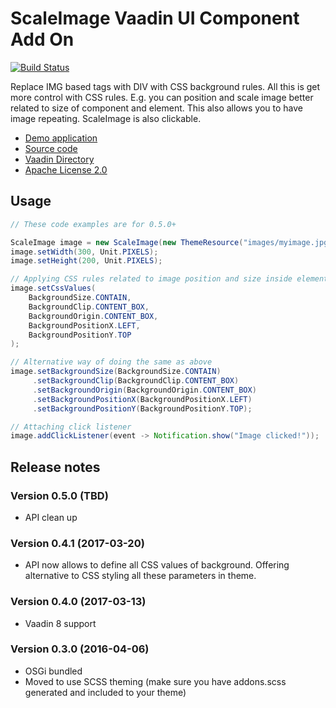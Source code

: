 ScaleImage Vaadin UI Component Add On
=====================================

[![Build Status](http://siika.fi:8888/jenkins/job/ScaleImage%20(Vaadin)/badge/icon)](http://siika.fi:8888/jenkins/job/ScaleImage%20(Vaadin)/)

Replace IMG based tags with DIV with CSS background rules. All this is get more control with CSS rules. E.g. you can
position and scale image better related to size of component and element. This also allows you to have image repeating.
ScaleImage is also clickable.

 * [Demo application](http://siika.fi:8080/ScaleImageDemo)
 * [Source code](https://github.com/alump/ScaleImage)
 * [Vaadin Directory](http://vaadin.com/directory#addon/scaleimage)
 * [Apache License 2.0](http://www.apache.org/licenses/LICENSE-2.0.html)
 
## Usage
```java
// These code examples are for 0.5.0+

ScaleImage image = new ScaleImage(new ThemeResource("images/myimage.jpg"));
image.setWidth(300, Unit.PIXELS);
image.setHeight(200, Unit.PIXELS);

// Applying CSS rules related to image position and size inside element
image.setCssValues(
    BackgroundSize.CONTAIN,
    BackgroundClip.CONTENT_BOX,
    BackgroundOrigin.CONTENT_BOX,
    BackgroundPositionX.LEFT,
    BackgroundPositionY.TOP
);

// Alternative way of doing the same as above
image.setBackgroundSize(BackgroundSize.CONTAIN)
     .setBackgroundClip(BackgroundClip.CONTENT_BOX)
     .setBackgroundOrigin(BackgroundOrigin.CONTENT_BOX)
     .setBackgroundPositionX(BackgroundPositionX.LEFT)
     .setBackgroundPositionY(BackgroundPositionY.TOP);

// Attaching click listener
image.addClickListener(event -> Notification.show("Image clicked!"));
```
 
## Release notes

### Version 0.5.0 (TBD)
- API clean up

### Version 0.4.1 (2017-03-20)
- API now allows to define all CSS values of background. Offering alternative to CSS styling all these parameters in theme.

### Version 0.4.0 (2017-03-13)
- Vaadin 8 support

### Version 0.3.0 (2016-04-06)
- OSGi bundled
- Moved to use SCSS theming (make sure you have addons.scss generated and included to your theme)
 
